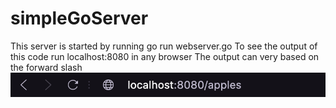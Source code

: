 # simpleGoServer
This server is started by running go run webserver.go
To see the output of this code run localhost:8080 in any browser
The output can very based on the forward slash
<img src = "https://github.com/flores58c/simpleGoServer/blob/main/Screen%20Shot%202021-03-19%20at%2012.11.14%20PM.png?raw=true">
